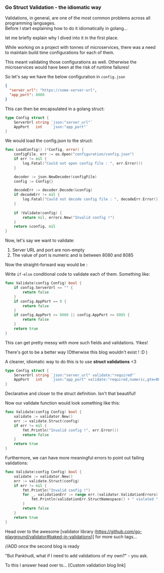 
### Go Struct Validation - the idiomatic way  

Validations, in general, are one of the most common problems across all programming languages.  
Before I start explaining how to do it idiomatically in golang... 

let me briefly explain why I dived into it in the first place.

While working on a project with tonnes of microservices, 
there was a need to maintain build time configurations for each of them.

This meant validating those configurations as well. Otherwise the microservices would have been at the risk of runtime failures!

So let's say we have the below configuration in `config.json`
```json
{
  "server_url": "https://some-server-url",
  "app_port": 8080
}
```

This can then be encapsulated in a golang struct: 

```go
type Config struct {
    ServerUrl string `json:"server_url"`
    AppPort   int    `json:"app_port"`
}
```

We would load the config.json to the struct:

```go
func LoadConfig() (*Config, error) {
	configFile, err := os.Open("configuration/config.json")
	if err != nil {
		log.Fatal("Could not open config file : ", err.Error())
	}

	decoder := json.NewDecoder(configFile)
	config := Config{}

	decodeErr := decoder.Decode(&config)
	if decodeErr != nil {
		log.Fatal("Could not decode config file : ", decodeErr.Error())
	}
	
	if !Validate(config) {
		return nil, errors.New("Invalid config !")
	}
	return &config, nil
}
```

Now, let's say we want to validate:
1. Server URL and port are non-empty 
2. The value of port is numeric and is between 8080 and 8085

Now the straight-forward way would be :

Write `if-else` conditional code to validate each of them. Something like:
```go
func Validate(config Config) bool {
	if config.ServerUrl == "" {
		return false
	}
	if config.AppPort == 0 {
		return false
	}
	if config.AppPort >= 8080 || config.AppPort <= 8085 {
		return false
	}
	return true
}
```    
This can get pretty messy with more such fields and validations. Yikes! 

There's got to be a better way (Otherwise this blog wouldn't exist ! :D ) 

A cleaner, idiomatic way to do this is to use **struct validations** <3

```go
type Config struct {
    ServerUrl string `json:"server_url" validate:"required"`
    AppPort   int    `json:"app_port" validate:"required,numeric,gte=8080,lte=8085"`
}    
```
Declarative and closer to the struct definition. Isn't that beautiful!

Now our validate function would look something like this:

```go
func Validate(config Config) bool {
	validate := validator.New()
	err := validate.Struct(config)
	if err != nil {
		fmt.Println("Invalid config !", err.Error())
		return false
	}
	return true
}
```

Furthermore, we can have more meaningful errors to point out failing validations:
```go
func Validate(config Config) bool {
	validate := validator.New()
	err := validate.Struct(config)
	if err != nil {
		fmt.Println("Invalid config !")
		for _, validationErr := range err.(validator.ValidationErrors) {
			fmt.Println(validationErr.StructNamespace() + " violated " + validationErr.Tag() + " validation.")
		}
		return false
	}
	return true
}    
```

Head over to the awesome [validator library (https://github.com/go-playground/validator#baked-in-validations)] for more such tags... 


//ADD once the second blog is ready

"But Pankhudi, what if I need to add validations of my own?" - you ask.

To this I answer head over to... [Custom validation blog link]